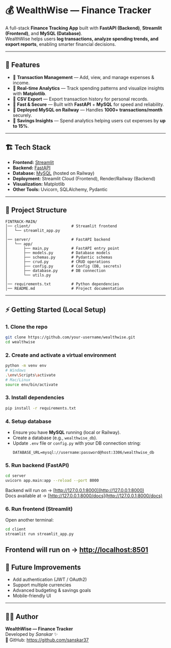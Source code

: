 # 💰 WealthWise — Finance Tracker

A full-stack **Finance Tracking App** built with **FastAPI (Backend)**, **Streamlit (Frontend)**, and **MySQL (Database)**.  
WealthWise helps users **log transactions, analyze spending trends, and export reports**, enabling smarter financial decisions.

---

## 🚀 Features
- 🔹 **Transaction Management** — Add, view, and manage expenses & income.  
- 🔹 **Real-time Analytics** — Track spending patterns and visualize insights with **Matplotlib**.  
- 🔹 **CSV Export** — Export transaction history for personal records.  
- 🔹 **Fast & Secure** — Built with **FastAPI** + **MySQL** for speed and reliability.  
- 🔹 **Deployed MySQL on Railway** — Handles **1000+ transactions/month** securely.  
- 🔹 **Savings Insights** — Spend analytics helping users cut expenses by **up to 15%**.

---

## 🏗️ Tech Stack
- **Frontend:** [Streamlit](https://streamlit.io/)  
- **Backend:** [FastAPI](https://fastapi.tiangolo.com/)  
- **Database:** [MySQL](https://www.mysql.com/) (hosted on Railway)  
- **Deployment:** Streamlit Cloud (Frontend), Render/Railway (Backend)  
- **Visualization:** Matplotlib  
- **Other Tools:** Uvicorn, SQLAlchemy, Pydantic  

---

## 📂 Project Structure
```
FINTRACK-MAIN/
│── client/                  # Streamlit frontend
│   └── streamlit_app.py
│
│── server/                  # FastAPI backend
│   └── app/
│       ├── main.py          # FastAPI entry point
│       ├── models.py        # Database models
│       ├── schemas.py       # Pydantic schemas
│       ├── crud.py          # CRUD operations
│       ├── config.py        # Config (DB, secrets)
│       ├── database.py      # DB connection
│       └── utils.py
│
│── requirements.txt         # Python dependencies
│── README.md                # Project documentation
```

---

## ⚡ Getting Started (Local Setup)

### 1. Clone the repo
```bash
git clone https://github.com/your-username/wealthwise.git
cd wealthwise
```

### 2. Create and activate a virtual environment
```bash
python -m venv env
# Windows
.\env\Scripts\activate
# Mac/Linux
source env/bin/activate
```

### 3. Install dependencies
```bash
pip install -r requirements.txt
```

### 4. Setup database
- Ensure you have **MySQL** running (local or Railway).  
- Create a database (e.g., `wealthwise_db`).  
- Update `.env` file or `config.py` with your DB connection string:
  ```
  DATABASE_URL=mysql://username:password@host:3306/wealthwise_db
  ```

### 5. Run backend (FastAPI)
```bash
cd server
uvicorn app.main:app --reload --port 8000
```
Backend will run on → [http://127.0.0.1:8000](http://127.0.0.1:8000)  
Docs available at → [http://127.0.0.1:8000/docs](http://127.0.0.1:8000/docs)

### 6. Run frontend (Streamlit)
Open another terminal:
```bash
cd client
streamlit run streamlit_app.py
```
Frontend will run on → [http://localhost:8501](http://localhost:8501)
---

## 📌 Future Improvements
- Add authentication (JWT / OAuth2)  
- Support multiple currencies  
- Advanced budgeting & savings goals  
- Mobile-friendly UI  

---
## 👨‍💻 Author
**WealthWise — Finance Tracker**  
Developed by *Sanskar* ✨  
🔗 GitHub: https://github.com/sanskar37
